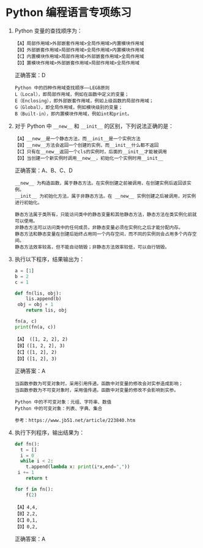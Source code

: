 # Python 编程语言专项练习

1. Python 变量的查找顺序为：

   ```
   【A】局部作用域>外部嵌套作用域>全局作用域>内置模块作用域
   【B】外部嵌套作用域>局部作用域>全局作用域>内置模块作用域
   【C】内置模块作用域>局部作用域>外部嵌套作用域>全局作用域
   【D】置模块作用域>外部嵌套作用域>局部作用域>全局作用域
   ```

   正确答案：D
   
   ```
   Python 中的四种作用域查找顺序——LEGB原则
   L（Local），即局部作用域，例如在函数中定义的变量；
   E（Enclosing），即外部嵌套作用域，例如上级函数的局部作用域；
   G（Global），即全局作用域，例如模块级别的变量；
   B（Built-in），即内置模块作用域，例如int和print。
   ```

2. 对于 Python 中 `__new__` 和 `__init__` 的区别，下列说法正确的是：

   ```
   【A】__new__是一个静态方法，而__init__是一个实例方法
   【B】__new__方法会返回一个创建的实例，而__init__什么都不返回
   【C】只有在__new__返回一个cls的实例时，后面的__init__才能被调用
   【D】当创建一个新实例时调用__new__，初始化一个实例时用__init__
   ```

   正确答案：A、B、C、D

   ```
   __new__ 为构造函数，属于静态方法。在实例创建之前被调用，在创建实例后返回该实例。
   __init__ 为初始化方法，属于非静态方法。在 __new__ 实例创建之后被调用，对实例进行初始化。
   
   静态方法属于类所有，只能访问类中的静态变量和其他静态方法，静态方法在类实例化前就可以使用。
   非静态方法可以访问类中的任何成员，非静态变量必须在实例化之后才能分配内存。
   静态方法和静态变量在创建后始终占用同一个内存空间，而不同的实例则会占用多个内存空间。
   静态方法效率较高，但不能自动销毁；非静态方法效率较低，可以自行销毁。
   ```

3. 执行以下程序，结果输出为：

   ```python
   a = [1]
   b = 2
   c = 1
   
   def fn(lis, obj):
       lis.append(b)
   	obj = obj + 1
       return lis, obj
   
   fn(a, c)
   print(fn(a, c))
   ```

   ```
   【A】 ([1, 2, 2], 2)
   【B】([1, 2, 2], 3)
   【C】([1, 2], 2)
   【D】([1, 2], 3)
   ```

   正确答案：A

   ```
   当函数参数为可变对象时，采用引用传递。函数中对变量的修改会对实参造成影响；
   当函数参数为不可变对象时，采用值传递。函数中对变量的修改不会影响到实参。
   
   Python 中的不可变对象：元组、字符串、数值
   Python 中的可变对象：列表、字典、集合
   
   参考：https://www.jb51.net/article/223840.htm
   ```

4. 执行下列程序，输出结果为：

   ```python
   def fn():
     t = []
     i = 0
     while i < 2:
       t.append(lambda x: print(i*x,end=","))
   	i += 1
       return t
   
   for f in fn():
       f(2)
   ```

   ```
   【A】4,4,
   【B】2,2,
   【C】0,1,
   【D】0,2,
   ```

   正确答案：A

   ```
   ```

   